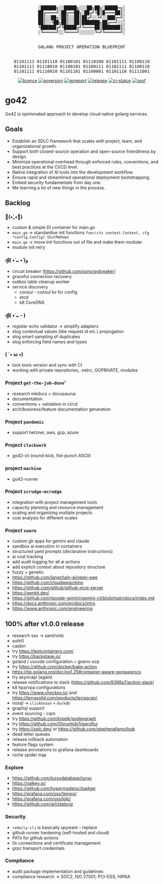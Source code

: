 <!-- markdownlint-disable MD013 MD033 MD041 -->
<div align="center"><pre>
░██████╗░░█████╗░░░██╗██╗░█████═╗░
██╔════╝░██╔══██╗░██╔╝╚█║█════██║░
██║░░██╗░██║░░██║██╔╝░░╚╝░░███╔═╝░
██║░░╚██╗██║░░██║███████╗██╔══╝░░░
╚██████╔╝╚█████╔╝╚════██║███████║░
░╚═════╝░░╚════╝░░░░░░╚═╝╚══════╝░
<br>
G0LANG PR0JECT 0PERATION BLUEPRINT
<br>
01101111 01101110 01100101 01110100 01101111 01100110
01101111 01110010 01100101 01100111 01101111 01100110
01101111 01110010 01101101 01100001 01101110 01111001
</pre></div>
<p align="center">
<a href="https://opensource.org/licenses/MIT"><img src="https://img.shields.io/badge/License-MIT-yellow.svg" alt="licence"></a>
<a href="https://golang.org/"><img src="https://img.shields.io/badge/Go-1.24.6-00ADD8?style=flat&logo=go" alt="goversion"></a>
<a href="https://goreportcard.com/report/github.com/hasansino/go42"><img src="https://goreportcard.com/badge/github.com/hasansino/go42" alt="goreport"></a>
<a href="https://github.com/hasansino/go42/releases"><img src="https://img.shields.io/github/v/release/hasansino/go42" alt="release"></a>
<a href="https://github.com/hasansino/go42/actions/workflows/100-unified-workflow.yaml"><img src="https://github.com/hasansino/go42/actions/workflows/100-unified-workflow.yaml/badge.svg" alt="ci-status"></a>
<a href="https://scorecard.dev/viewer/?uri=github.com/hasansino/go42"><img src="https://img.shields.io/ossf-scorecard/github.com/hasansino/go42?label=openssf+scorecard&style=flat" alt="ossf"></a>
</p>
<!-- markdownlint-enable MD013 MD033 MD041 -->

# go42

Go42 is opinionated approach to develop cloud native golang services.

## Goals

- Establish an SDLC framework that scales with project, team, and organizational growth.
- Support both closed-source operation and open-source friendliness by design.
- Minimize operational overhead through enforced rules, conventions, and best practices at the CI/CD level.
- Native integration of AI tools into the development workflow.
- Ensure rapid and streamlined operational deployment bootstrapping.
- Embed security fundamentals from day one.
- Me learning a lot of new things in the process.

## Backlog

### 💪(•̀_•́💪)

- custom & simple DI container for main.go
- `main.go` -> standardise init functions `func(ctx context.Context, cfg *config.Config) ShutMeDown`
- `main.go` -> move init functions out of file and make them modular
- module init retry

### ദ്ദി( •̀ ᴗ •́ )و

- circuit breaker (https://github.com/sony/gobreaker)
- graceful connection recovery
- outbox table cleanup worker
- service discovery
  - consul - consul kv for config
  - etcd
  - k8 CoreDNS

### ദ്ദി( •̀ ᴗ - )

- register echo validator -> simplify adapters
- slog contextual values (like request id etc.) propogation
- slog smart sampling of duplicates
- slog enforcing field names and types

### ( ´• ω •)

- lock tools version and sync with CI
- working with private repositories, .netrc, GOPRIVATE, modules

### Project `get-the-job-done`'

- research mkdocs + docusaurus
- documentation
- conventions + validation in ci/cd
- arch/business/feature documentation generation

### Project `pandemic`

- support hetzner, aws, gcp, azure

### Project `clockwork`

- go42-cli (round-kick, fist-punch ASCII)

### project `machine`

- go42-runner

### Project `scrudge-mcrudge`

- integration with project management tools
- capacity planning and resource management
- scaling and organizing multiple projects
- cost analysis for different scales

### Project `swarm`

- custom gh apps for gemini and claude
- sandbox ai execution in containers
- structured yaml prompts (declarative instructions)
- ai cost tracking
- add audit logging for all ai actions
- add explicit context about repository structure
- fuzzy + genetic
- https://github.com/langchain-ai/open-swe
- https://github.com/cloudwego/eino
- https://github.com/github/github-mcp-server
- https://genkit.dev/
- https://github.com/google-gemini/gemini-cli/blob/main/docs/index.md
- https://docs.anthropic.com/en/docs/intro
- https://www.anthropic.com/engineering

## 100% after v1.0.0 release

- research sso -> saml/oidc
- auth0
- casbin
- try https://testcontainers.com/
- try https://backstage.io/
- goland / vscode configuration + goenv-scp
- try https://github.com/docker/bake-action
- https://tip.golang.org/doc/go1.25#container-aware-gomaxprocs
- try asyncapi (again)
- release notifications to slack (https://github.com/8398a7/action-slack)
- k8 hpa/vpa configurations
- try https://www.checkov.io/ and https://terrasolid.com/products/terrascan/
- nosql -> `clickhouse` + `duckdb`
- graphql support
- event sourcing - cqrs
- try https://github.com/kisielk/godepgraph
- try https://github.com/Oloruntobi1/pproftui
- try https://sqlc.dev/ or https://github.com/stephenafamo/bob
- dead letter queues
- release rollback automation
- feature flags system
- release annotations to grafana dashboards
- niche spider trap

### Explore

- https://github.com/tursodatabase/turso
- https://valkey.io/
- https://github.com/hypermodeinc/badger
- https://grafana.com/oss/tempo/
- https://grafana.com/oss/loki/
- https://github.com/arl/statsviz

### Security

- `redocly-cli` is basically spyware - replace
- github runner hardening (self-hosted and cloud)
- PATs for github actions
- tls connections and certificate management
- grpc transport credentials

### Compliance

- audit package implementation and guidelines
- compliance research -> SOC2, ISO 27001, PCI-DSS, HIPAA
